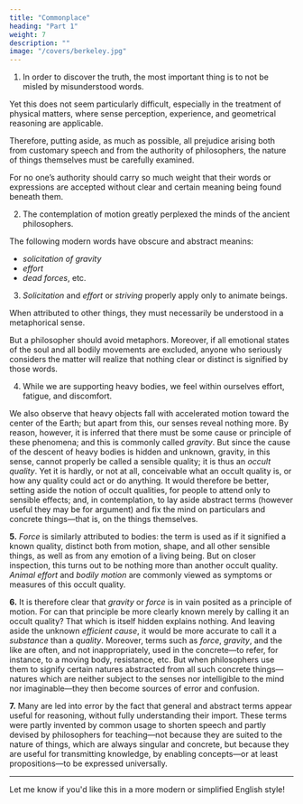 ```yaml
---
title: "Commonplace"
heading: "Part 1"
weight: 7
description: ""
image: "/covers/berkeley.jpg"
---
```



1. In order to discover the truth, the most important thing is to not be misled by misunderstood words.

 <!-- do not mislead us—a point emphasized by nearly all philosophers, but observed by few. -->

Yet this does not seem particularly difficult, especially in the treatment of physical matters, where sense perception, experience, and geometrical reasoning are applicable. 

Therefore, putting aside, as much as possible, all prejudice arising both from customary speech and from the authority of philosophers, the nature of things themselves must be carefully examined.

For no one’s authority should carry so much weight that their words or expressions are accepted without clear and certain meaning being found beneath them.


2. The contemplation of motion greatly perplexed the minds of the ancient philosophers.

<!-- , from which arose various opinions that are excessively complex, not to say absurd. -->

<!-- These have now mostly fallen into disuse and scarcely deserve that we spend much effort in refuting them. Among more modern and reasonable philosophers of our time, however, when dealing with motion, not a few terms appear with meanings that are overly abstract and obscure—such as  -->

The following modern words have obscure and abstract meanins:

- *solicitation of gravity*
- *effort*
- *dead forces*, etc.

<!-- —which cast shadows over otherwise learned writings and give rise to doctrines as remote from truth as from common sense. These matters must, for the sake of truth, be carefully examined—not from a desire to refute others, but to clarify the issues. -->


3. *Solicitation* and *effort* or *striving* properly apply only to animate beings.

When attributed to other things, they must necessarily be understood in a metaphorical sense. 

But a philosopher should avoid metaphors. Moreover, if all emotional states of the soul and all bodily movements are excluded, anyone who seriously considers the matter will realize that nothing clear or distinct is signified by those words.


4. While we are supporting heavy bodies, we feel within ourselves effort, fatigue, and discomfort. 

We also observe that heavy objects fall with accelerated motion toward the center of the Earth; but apart from this, our senses reveal nothing more. By reason, however, it is inferred that there must be some cause or principle of these phenomena; and this is commonly called *gravity*. But since the cause of the descent of heavy bodies is hidden and unknown, gravity, in this sense, cannot properly be called a sensible quality; it is thus an *occult quality*. Yet it is hardly, or not at all, conceivable what an occult quality is, or how any quality could act or do anything. It would therefore be better, setting aside the notion of occult qualities, for people to attend only to sensible effects; and, in contemplation, to lay aside abstract terms (however useful they may be for argument) and fix the mind on particulars and concrete things—that is, on the things themselves.

**5.** *Force* is similarly attributed to bodies: the term is used as if it signified a known quality, distinct both from motion, shape, and all other sensible things, as well as from any emotion of a living being. But on closer inspection, this turns out to be nothing more than another occult quality. *Animal effort* and *bodily motion* are commonly viewed as symptoms or measures of this occult quality.

**6.** It is therefore clear that *gravity* or *force* is in vain posited as a principle of motion. For can that principle be more clearly known merely by calling it an occult quality? That which is itself hidden explains nothing. And leaving aside the unknown *efficient cause*, it would be more accurate to call it a *substance* than a *quality*. Moreover, terms such as *force*, *gravity*, and the like are often, and not inappropriately, used in the concrete—to refer, for instance, to a moving body, resistance, etc. But when philosophers use them to signify certain natures abstracted from all such concrete things—natures which are neither subject to the senses nor intelligible to the mind nor imaginable—they then become sources of error and confusion.

**7.** Many are led into error by the fact that general and abstract terms appear useful for reasoning, without fully understanding their import. These terms were partly invented by common usage to shorten speech and partly devised by philosophers for teaching—not because they are suited to the nature of things, which are always singular and concrete, but because they are useful for transmitting knowledge, by enabling concepts—or at least propositions—to be expressed universally.

--- 

Let me know if you'd like this in a more modern or simplified English style!